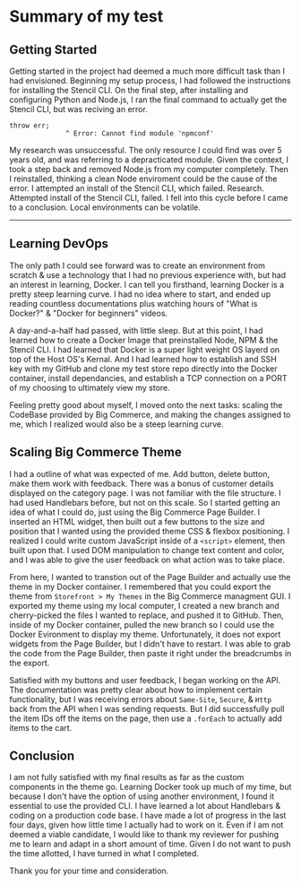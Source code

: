 # Summary of my test

## Getting Started

Getting started in the project had deemed a much more difficult task than I had envisioned. Beginning my setup process, I had followed the instructions for installing the Stencil CLI. On the final step, after installing and configuring Python and Node.js, I ran the final command to actually get the Stencil CLI, but was reciving an error.

```
throw err;
              ^ Error: Cannot find module 'npmconf'
```

My research was unsuccessful. The only resource I could find was over 5 years old, and was referring to a depracticated module. Given the context, I took a step back and removed Node.js from my computer completely. Then I reinstalled, thinking a clean Node enviroment could be the cause of the error. I attempted an install of the Stencil CLI, which failed. Research. Attempted install of the Stencil CLI, failed. I fell into this cycle before I came to a conclusion. Local environments can be volatile.

---

## Learning DevOps

The only path I could see forward was to create an environment from scratch & use a technology that I had no previous experience with, but had an interest in learning, Docker. I can tell you firsthand, learning Docker is a pretty steep learning curve. I had no idea where to start, and ended up reading countless documentations plus watching hours of "What is Docker?" & "Docker for beginners" videos.

A day-and-a-half had passed, with little sleep. But at this point, I had learned how to create a Docker Image that preinstalled Node, NPM & the Stencil CLI. I had learned that Docker is a super light weight OS layerd on top of the Host OS's Kernal. And I had learned how to establish and SSH key with my GitHub and clone my test store repo directly into the Docker container, install dependancies, and establish a TCP connection on a PORT of my choosing to ultimately view my store.

Feeling pretty good about myself, I moved onto the next tasks: scaling the CodeBase provided by Big Commerce, and making the changes assigned to me, which I realized would also be a steep learning curve.

## Scaling Big Commerce Theme

I had a outline of what was expected of me. Add button, delete button, make them work with feedback. There was a bonus of customer details displayed on the category page. I was not familiar with the file structure. I had used Handlebars before, but not on this scale. So I started getting an idea of what I could do, just using the Big Commerce Page Builder. I inserted an HTML widget, then built out a few buttons to the size and position that I wanted using the provided theme CSS & flexbox positioning. I realized I could write custom JavaScript inside of a `<script>` element, then built upon that. I used DOM manipulation to change text content and color, and I was able to give the user feedback on what action was to take place.

From here, I wanted to transtion out of the Page Builder and actually use the theme in my Docker container. I remembered that you could export the theme from `Storefront > My Themes` in the Big Commerce managment GUI. I exported my theme using my local computer, I created a new branch and cherry-picked the files I wanted to replace, and pushed it to GitHub. Then, inside of my Docker container, pulled the new branch so I could use the Docker Evironment to display my theme. Unfortunately, it does not export widgets from the Page Builder, but I didn't have to restart. I was able to grab the code from the Page Builder, then paste it right under the breadcrumbs in the export.

Satisfied with my buttons and user feedback, I began working on the API. The documentation was pretty clear about how to implement certain functionality, but I was receiving errors about `Same-Site`, `Secure`, & `Http` back from the API when I was sending requests. But I did successfully pull the item IDs off the items on the page, then use a `.forEach` to actually add items to the cart.

## Conclusion

I am not fully satisfied with my final results as far as the custom components in the theme go. Learning Docker took up much of my time, but because I don't have the option of using another environment, I found it essential to use the provided CLI. I have learned a lot about Handlebars & coding on a production code base. I have made a lot of progress in the last four days, given how little time I actually had to work on it. Even if I am not deemed a viable candidate, I would like to thank my reviewer for pushing me to learn and adapt in a short amount of time. Given I do not want to push the time allotted, I have turned in what I completed.

Thank you for your time and consideration.
